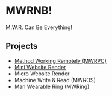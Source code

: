 # MWRNB!

M.W.R. Can Be Everything!

## Projects

- [Method Working Remotely (MWRPC)](https://github.com/MwrPub/method-working-remotely)
- [Mini Website Render](https://github.com/MwrPub/mini-website-render)
- Micro Website Render
- Machine Write & Read (MWROS)
- Man Wearable Ring (MWRing)
